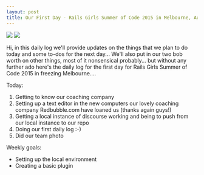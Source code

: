 ```yaml
---
layout: post
title: Our First Day - Rails Girls Summer of Code 2015 in Melbourne, Australia
---
```


![](https://drive.google.com/file/d/0BzxRUlDjwAFeTldoSzdNbXJuQkE/view?usp=sharing)
![](https://googledrive.com/host/0BzxRUlDjwAFeTldoSzdNbXJuQkE)

Hi, in this daily log we'll provide updates on the things that we plan to do today and some to-dos for the next day...
We'll also put in our two bob worth on other things, most of it nonsensical probably... but without any further ado here's the daily
log for the first day for Rails Girls Summer of Code 2015 in freezing Melbourne....

Today:

1.  Getting to know our coaching company 
2.  Setting up a text editor in the new computers our lovely coaching company Redbubble.com have loaned us (thanks again guys!)
3.  Getting a local instance of discourse working and being to push from our local instance to our repo
4.  Doing our first daily log :-)
5.  Did our team photo

Weekly goals:
* Setting up the local environment
* Creating a basic plugin



